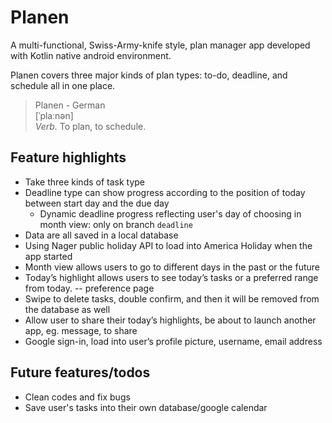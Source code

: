 # Planen

A multi-functional, Swiss-Army-knife style, plan manager app developed with Kotlin native android environment.

Planen covers three major kinds of plan types: to-do, deadline, and schedule all in one place.

> Planen - German\
> [ˈplaːnən]\
> _Verb._ To plan, to schedule.

## Feature highlights

- Take three kinds of task type
- Deadline type can show progress according to the position of today between start day and the due day
  - Dynamic deadline progress reflecting user's day of choosing in month view: only on branch `deadline`
- Data are all saved in a local database
- Using Nager public holiday API to load into America Holiday when the app started
- Month view allows users to go to different days in the past or the future
- Today’s highlight allows users to see today’s tasks or a preferred range from today. -- preference page
- Swipe to delete tasks, double confirm, and then it will be removed from the database as well
- Allow user to share their today’s highlights, be about to launch another app, eg. message, to share
- Google sign-in, load into user’s profile picture, username, email address

## Future features/todos

- Clean codes and fix bugs
- Save user's tasks into their own database/google calendar
